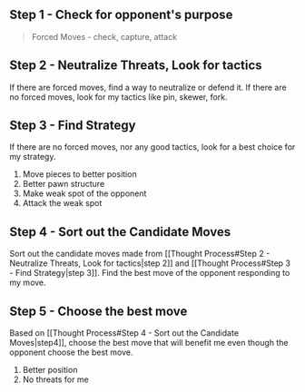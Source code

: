 ##  Step 1 - Check for opponent's purpose

> Forced Moves - check, capture, attack

## Step 2 - Neutralize Threats, Look for tactics

If there are forced moves, find a way to neutralize or defend it.
If there are no forced moves, look for my tactics like pin, skewer, fork.

## Step 3 - Find Strategy

If there are no forced moves, nor any good tactics, look for a best choice for my strategy.
1. Move pieces to better position
2. Better pawn structure
3. Make weak spot of the opponent
4. Attack the weak spot

## Step 4 - Sort out the Candidate Moves

Sort out the candidate moves made from [[Thought Process#Step 2 - Neutralize Threats, Look for tactics|step 2]] and [[Thought Process#Step 3 - Find Strategy|step 3]].
Find the best move of the opponent responding to my move.

## Step 5 - Choose the best move

Based on [[Thought Process#Step 4 - Sort out the Candidate Moves|step4]], choose the best move that will benefit me even though the opponent choose the best move.
1. Better position
2. No threats for me

